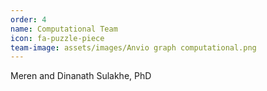 ```yaml
---
order: 4
name: Computational Team
icon: fa-puzzle-piece
team-image: assets/images/Anvio graph computational.png
---
```


Meren and Dinanath Sulakhe, PhD
